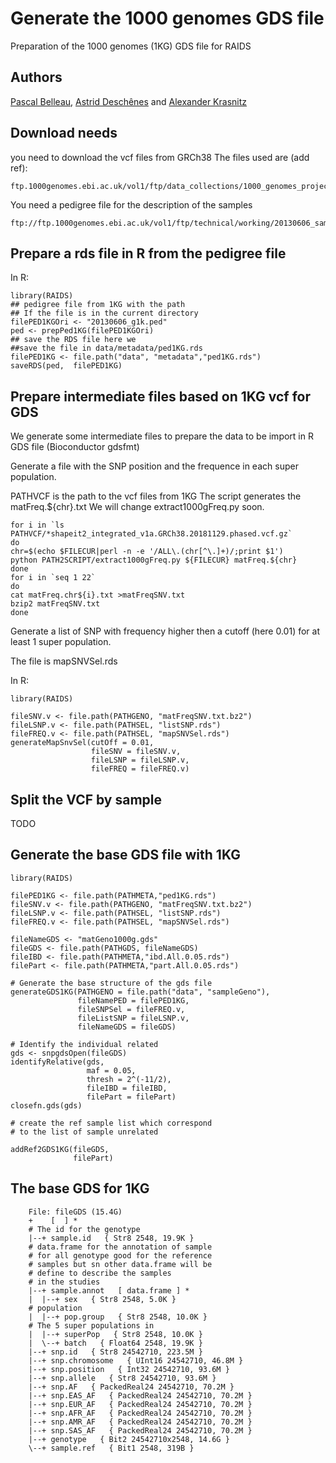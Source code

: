 # Generate the 1000 genomes GDS file #

Preparation of the 1000 genomes (1KG) GDS file for RAIDS

## Authors ##

[Pascal Belleau](http://ca.linkedin.com/in/pascalbelleau "Pascal Belleau"),
[Astrid Desch&ecirc;nes](http://ca.linkedin.com/in/astriddeschenes "Astrid Desch&ecirc;nes") and
[Alexander Krasnitz](https://www.cshl.edu/research/faculty-staff/alexander-krasnitz/ "Alexander Krasnitz")

## Download needs ##

you need to download the vcf files from GRCh38
The files used are (add ref):

    ftp.1000genomes.ebi.ac.uk/vol1/ftp/data_collections/1000_genomes_project/release/20181203_biallelic_SNV/ALL.chr*.shapeit2_integrated_v1a.GRCh38.20181129.phased.vcf.gz*


You need a pedigree file for the description of the samples

    ftp://ftp.1000genomes.ebi.ac.uk/vol1/ftp/technical/working/20130606_sample_info/20130606_g1k.ped

## Prepare a rds file in R from the pedigree file ##

In R:

    library(RAIDS)
    ## pedigree file from 1KG with the path
    ## If the file is in the current directory
    filePED1KGOri <- "20130606_g1k.ped"
    ped <- prepPed1KG(filePED1KGOri)
    ## save the RDS file here we 
    ##save the file in data/metadata/ped1KG.rds
    filePED1KG <- file.path("data", "metadata","ped1KG.rds")
    saveRDS(ped,  filePED1KG)
    


## Prepare intermediate files based on 1KG vcf for GDS

We generate some intermediate files to prepare the data to be import in R GDS file (Bioconductor gdsfmt)

Generate a file with the SNP position and the frequence in each super population.

PATHVCF is the path to the vcf files from 1KG
The script generates the matFreq.${chr}.txt
We will change extract1000gFreq.py soon.

    
    for i in `ls PATHVCF/*shapeit2_integrated_v1a.GRCh38.20181129.phased.vcf.gz`
    do
    chr=$(echo $FILECUR|perl -n -e '/ALL\.(chr[^\.]+)/;print $1')
    python PATH2SCRIPT/extract1000gFreq.py ${FILECUR} matFreq.${chr}
    done
    for i in `seq 1 22`
    do
    cat matFreq.chr${i}.txt >matFreqSNV.txt
    bzip2 matFreqSNV.txt
    done


Generate a list of SNP with frequency higher then a cutoff (here 0.01) for at least 1 super population.

The file is mapSNVSel.rds

In R:

    library(RAIDS)

    fileSNV.v <- file.path(PATHGENO, "matFreqSNV.txt.bz2")
    fileLSNP.v <- file.path(PATHSEL, "listSNP.rds")
    fileFREQ.v <- file.path(PATHSEL, "mapSNVSel.rds")
    generateMapSnvSel(cutOff = 0.01,
                      fileSNV = fileSNV.v,
                      fileLSNP = fileLSNP.v,
                      fileFREQ = fileFREQ.v)



## Split the VCF by sample

TODO

## Generate the base GDS file with 1KG

    library(RAIDS)
    
    filePED1KG <- file.path(PATHMETA,"ped1KG.rds")
    fileSNV.v <- file.path(PATHGENO, "matFreqSNV.txt.bz2")
    fileLSNP.v <- file.path(PATHSEL, "listSNP.rds")
    fileFREQ.v <- file.path(PATHSEL, "mapSNVSel.rds")
    
    fileNameGDS <- "matGeno1000g.gds"
    fileGDS <- file.path(PATHGDS, fileNameGDS)
    fileIBD <- file.path(PATHMETA,"ibd.All.0.05.rds")
    filePart <- file.path(PATHMETA,"part.All.0.05.rds")
    
    # Generate the base structure of the gds file
    generateGDS1KG(PATHGENO = file.path("data", "sampleGeno"),
                   fileNamePED = filePED1KG,
                   fileSNPSel = fileFREQ.v,
                   fileListSNP = fileLSNP.v,
                   fileNameGDS = fileGDS)
    
    # Identify the individual related
    gds <- snpgdsOpen(fileGDS)
    identifyRelative(gds,
                     maf = 0.05,
                     thresh = 2^(-11/2),
                     fileIBD = fileIBD,
                     filePart = filePart)
    closefn.gds(gds)
    
    # create the ref sample list which correspond
    # to the list of sample unrelated
    
    addRef2GDS1KG(fileGDS,
                  filePart)

    
## The base GDS for 1KG
    
        File: fileGDS (15.4G)
        +    [  ] *
        # The id for the genotype
        |--+ sample.id   { Str8 2548, 19.9K }
        # data.frame for the annotation of sample
        # for all genotype good for the reference 
        # samples but sn other data.frame will be 
        # define to describe the samples 
        # in the studies
        |--+ sample.annot   [ data.frame ] *
        |  |--+ sex   { Str8 2548, 5.0K }
        # population 
        |  |--+ pop.group   { Str8 2548, 10.0K }
        # The 5 super populations in 
        |  |--+ superPop   { Str8 2548, 10.0K }
        |  \--+ batch   { Float64 2548, 19.9K }
        |--+ snp.id   { Str8 24542710, 223.5M }
        |--+ snp.chromosome   { UInt16 24542710, 46.8M }
        |--+ snp.position   { Int32 24542710, 93.6M }
        |--+ snp.allele   { Str8 24542710, 93.6M }
        |--+ snp.AF   { PackedReal24 24542710, 70.2M }
        |--+ snp.EAS_AF   { PackedReal24 24542710, 70.2M }
        |--+ snp.EUR_AF   { PackedReal24 24542710, 70.2M }
        |--+ snp.AFR_AF   { PackedReal24 24542710, 70.2M }
        |--+ snp.AMR_AF   { PackedReal24 24542710, 70.2M }
        |--+ snp.SAS_AF   { PackedReal24 24542710, 70.2M }
        |--+ genotype   { Bit2 24542710x2548, 14.6G }
        \--+ sample.ref   { Bit1 2548, 319B }
    

